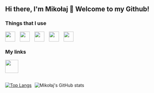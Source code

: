 ## Hi there, I'm Mikołaj 👋 Welcome to my Github!

### Things that I use

<div style="display: flex; gap: 15px;">
    <img style="display: block; user-select: none;" height="32" width="32" src="https://cdn.simpleicons.org/JavaScript" />
    <img style="display: block; user-select: none;" height="32" width="32" src="https://cdn.simpleicons.org/GIT" />
    <img style="display: block; user-select: none;" height="32" width="32" src="https://cdn.simpleicons.org/GitKraken" />
    <img style="display: block; user-select: none;" height="32" width="32" src="https://cdn.simpleicons.org/CSS3" />
    <img style="display: block; user-select: none;" height="32" width="32" src="https://cdn.simpleicons.org/HTML5" />
</div>

### My links

<div style="display: flex; gap: 15px;">
    <a href="https://www.linkedin.com/in/osiakmikolaj/">
        <img height="42" width="42" src="https://cdn.simpleicons.org/Linkedin/">
    </a>
</div>

<br>

<div style="display: flex; gap: 10px;">
<div>

[![Top Langs](https://github-readme-stats.vercel.app/api/top-langs/?username=osiakmikolaj&layout=compact&theme=dark)](https://github.com/osiakmikolaj/github-readme-stats)

</div>
<div>

![Mikołaj's GitHub stats](https://github-readme-stats.vercel.app/api?username=osiakmikolaj&hide=contribs,issues&count_private=true&show_icons=true&theme=dark)

</div>
</div>
